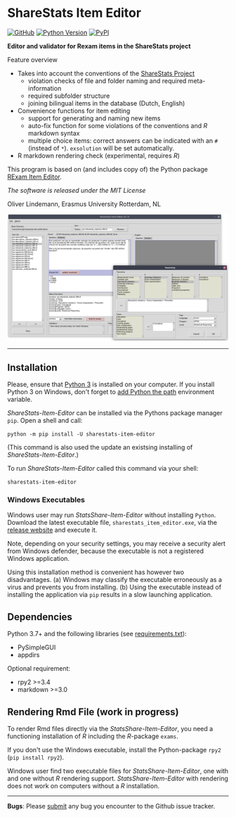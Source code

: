 # ShareStats Item Editor

[![GitHub](https://img.shields.io/github/license/essb-mt-section/sharestats-item-editor?style=flat)](https://github.com/essb-mt-section/sharestats-item-editor/blob/main/LICENSE)
[![Python Version](https://img.shields.io/pypi/pyversions/sharestats-item-editor?style=flat)](https://www.python.org)
[![PyPI](https://img.shields.io/pypi/v/sharestats-item-editor?style=flat)](https://pypi.org/project/sharestats-item-editor/)

**Editor and validator for Rexam items in the ShareStats project**

Feature overview

* Takes into account the conventions of the [ShareStats Project](https://github.com/ShareStats) 
    * violation checks of file and folder naming and required meta-information 
    * required subfolder structure
    * joining bilingual items in the database (Dutch, English)
* Convenience functions for item editing
    * support for generating and naming new items
    * auto-fix function for some violations of the conventions and *R*  
      markdown syntax
    * multiple choice items: correct answers can be indicated with an `#` 
      (instead of `*`). `exsolution` will be set automatically.
* R markdown rendering check (experimental, requires *R*)


This program is based on (and includes copy of) the Python 
package [RExam Item Editor](https://github.com/lindemann09/rexam-item-editor). 

*The software is released under the MIT License*

Oliver Lindemann, Erasmus University Rotterdam, NL


![screenshot](https://raw.githubusercontent.com/essb-mt-section/sharestats-item-editor/main/picts/screenshot.png)

---

## Installation

Please, ensure that [Python 3](https://www.python.org/downloads/) is installed on your
computer. If you install Python 3 on Windows, don't forget to [add Python the path](https://pychill.info/wp-content/uploads/2020/06/installation_python-1.jpg) environment variable.

*ShareStats-Item-Editor* can be installed via the Pythons package manager 
`pip`. Open a shell and call:

```
python -m pip install -U sharestats-item-editor
```

(This command is also used the update an existsing installing of *ShareStats-Item-Editor*.)

To run *ShareStats-Item-Editor* called this command via your shell:
```
sharestats-item-editor
```


### Windows Executables

Windows user may run *StatsShare-Item-Editor* without installing `Python`. 
Download the latest executable file, `sharestats_item_editor.exe`, via the
[release website](https://github.com/essb-mt-section/sharestats-item-editor/releases/latest)
and execute it. 

Note, depending on your security settings, you may receive a security alert 
from Windows defender, because the executable is not a registered Windows 
application.

Using this installation method is convenient has however two disadvantages. 
(a)   Windows may classify the executable erroneously as a virus and prevents 
you from installing.
(b) Using the executable instead of installing the application via `pip` results 
in a slow launching application.

 
## Dependencies

Python 3.7+ and the following libraries (see [requirements.txt](requirements.txt)):
* PySimpleGUI
* appdirs

Optional requirement:
* rpy2 >=3.4
* markdown >=3.0


## Rendering Rmd File (work in progress)

To render Rmd files directly via the *StatsShare-Item-Editor*, you need 
a functioning 
installation of *R* including the *R*-package `exams`. 

If you don't use the Windows executable, install the Python-package `rpy2` (`pip install rpy2`). 

Windows user find two executable files for *StatsShare-Item-Editor*, one with
and one without *R* rendering support. *StatsShare-Item-Editor* with 
rendering does not work on computers  without a *R* installation.


---
**Bugs**: Please [submit](https://github.com/essb-mt-section/sharestats-item-editor/issues/new)
any bug you encounter to the Github issue tracker.

